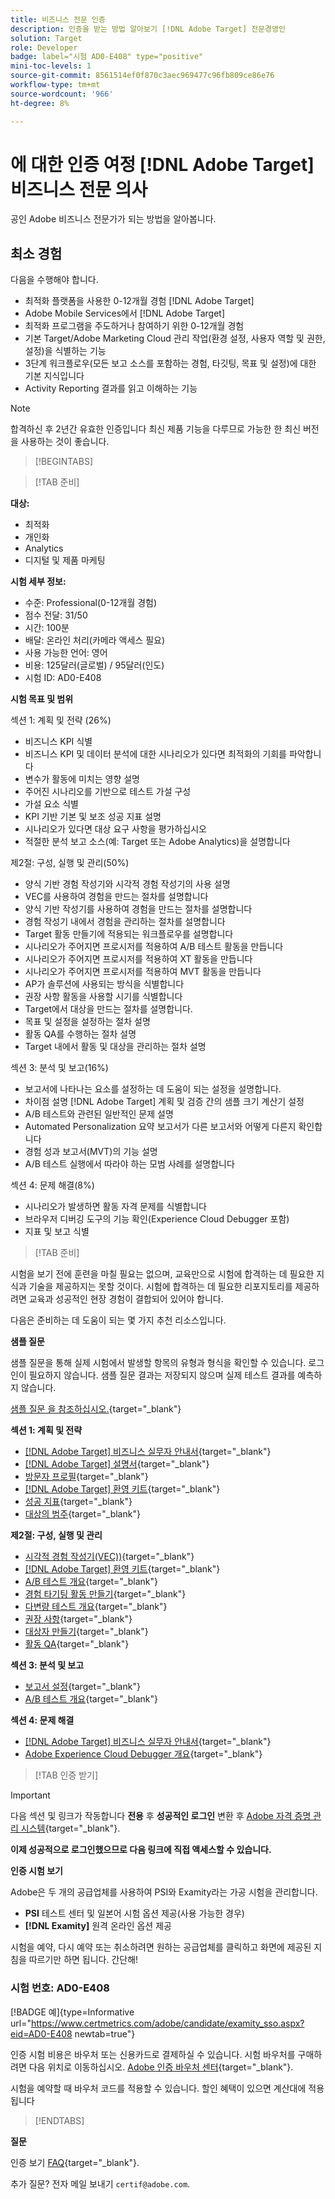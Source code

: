 ```yaml
---
title: 비즈니스 전문 인증
description: 인증을 받는 방법 알아보기 [!DNL Adobe Target] 전문경영인
solution: Target
role: Developer
badge: label="시험 AD0-E408" type="positive"
mini-toc-levels: 1
source-git-commit: 8561514ef0f870c3aec969477c96fb809ce86e76
workflow-type: tm+mt
source-wordcount: '966'
ht-degree: 8%

---
```


# 에 대한 인증 여정 [!DNL Adobe Target] 비즈니스 전문 의사

공인 Adobe 비즈니스 전문가가 되는 방법을 알아봅니다.

## 최소 경험

다음을 수행해야 합니다.

* 최적화 플랫폼을 사용한 0-12개월 경험 [!DNL Adobe Target]
* Adobe Mobile Services에서 [!DNL Adobe Target]
* 최적화 프로그램을 주도하거나 참여하기 위한 0-12개월 경험
* 기본 Target/Adobe Marketing Cloud 관리 작업(환경 설정, 사용자 역할 및 권한, 설정)을 식별하는 기능
* 3단계 워크플로우(모든 보고 소스를 포함하는 경험, 타깃팅, 목표 및 설정)에 대한 기본 지식입니다
* Activity Reporting 결과를 읽고 이해하는 기능

>[!NOTE]
>
>합격하신 후 2년간 유효한 인증입니다 최신 제품 기능을 다루므로 가능한 한 최신 버전을 사용하는 것이 좋습니다.

>[!BEGINTABS]

>[!TAB 준비]

**대상:**

* 최적화
* 개인화
* Analytics
* 디지털 및 제품 마케팅

**시험 세부 정보:**

* 수준: Professional(0-12개월 경험)
* 점수 전달: 31/50
* 시간: 100분
* 배달: 온라인 처리(카메라 액세스 필요)
* 사용 가능한 언어: 영어
* 비용: 125달러(글로벌) / 95달러(인도)
* 시험 ID: AD0-E408

**시험 목표 및 범위**

섹션 1: 계획 및 전략 (26%)

* 비즈니스 KPI 식별
* 비즈니스 KPI 및 데이터 분석에 대한 시나리오가 있다면 최적화의 기회를 파악합니다
* 변수가 활동에 미치는 영향 설명
* 주어진 시나리오를 기반으로 테스트 가설 구성
* 가설 요소 식별
* KPI 기반 기본 및 보조 성공 지표 설명
* 시나리오가 있다면 대상 요구 사항을 평가하십시오
* 적절한 분석 보고 소스(예: Target 또는 Adobe Analytics)을 설명합니다

제2절: 구성, 실행 및 관리(50%)

* 양식 기반 경험 작성기와 시각적 경험 작성기의 사용 설명
* VEC를 사용하여 경험을 만드는 절차를 설명합니다
* 양식 기반 작성기를 사용하여 경험을 만드는 절차를 설명합니다
* 경험 작성기 내에서 경험을 관리하는 절차를 설명합니다
* Target 활동 만들기에 적용되는 워크플로우를 설명합니다
* 시나리오가 주어지면 프로시저를 적용하여 A/B 테스트 활동을 만듭니다
* 시나리오가 주어지면 프로시저를 적용하여 XT 활동을 만듭니다
* 시나리오가 주어지면 프로시저를 적용하여 MVT 활동을 만듭니다
* AP가 솔루션에 사용되는 방식을 식별합니다
* 권장 사항 활동을 사용할 시기를 식별합니다
* Target에서 대상을 만드는 절차를 설명합니다.
* 목표 및 설정을 설정하는 절차 설명
* 활동 QA를 수행하는 절차 설명
* Target 내에서 활동 및 대상을 관리하는 절차 설명

섹션 3: 분석 및 보고(16%)

* 보고서에 나타나는 요소를 설정하는 데 도움이 되는 설정을 설명합니다.
* 차이점 설명 [!DNL Adobe Target] 계획 및 검증 간의 샘플 크기 계산기 설정
* A/B 테스트와 관련된 일반적인 문제 설명
* Automated Personalization 요약 보고서가 다른 보고서와 어떻게 다른지 확인합니다
* 경험 성과 보고서(MVT)의 기능 설명
* A/B 테스트 실행에서 따라야 하는 모범 사례를 설명합니다

섹션 4: 문제 해결(8%)

* 시나리오가 발생하면 활동 자격 문제를 식별합니다
* 브라우저 디버깅 도구의 기능 확인(Experience Cloud Debugger 포함)
* 지표 및 보고 식별

>[!TAB 준비]

시험을 보기 전에 훈련을 마칠 필요는 없으며, 교육만으로 시험에 합격하는 데 필요한 지식과 기술을 제공하지는 못할 것이다. 시험에 합격하는 데 필요한 리포지토리를 제공하려면 교육과 성공적인 현장 경험이 결합되어 있어야 합니다.

다음은 준비하는 데 도움이 되는 몇 가지 추천 리소스입니다.

**샘플 질문**

샘플 질문을 통해 실제 시험에서 발생할 항목의 유형과 형식을 확인할 수 있습니다. 로그인이 필요하지 않습니다. 샘플 질문 결과는 저장되지 않으며 실제 테스트 결과를 예측하지 않습니다.

[샘플 질문 을 참조하십시오.](https://scorpion.caveon.com/launchpad/ad0-e408-adobe-target-business-practitioner-professional-copy-5axknr){target="_blank"}

**섹션 1: 계획 및 전략**

* [[!DNL Adobe Target] 비즈니스 실무자 안내서](https://experienceleague.adobe.com/docs/target/using/target-home.html?lang=en){target="_blank"}
* [[!DNL Adobe Target] 설명서](https://experienceleague.adobe.com/docs/target.html?lang=en){target="_blank"}
* [방문자 프로필](https://experienceleague.adobe.com/docs/target/using/audiences/visitor-profiles/visitor-profile.html?lang=ko-KR){target="_blank"}
* [[!DNL Adobe Target] 환영 키트](https://experienceleague.adobe.com/docs/target/using/introduction/welcome/target-welcome-kit.html?lang=en){target="_blank"}
* [성공 지표](https://experienceleague.adobe.com/docs/target/using/activities/success-metrics/success-metrics.html?lang=en){target="_blank"}
* [대상의 범주](https://experienceleague.adobe.com/docs/target/using/audiences/create-audiences/categories-audiences/target-rules.html?lang=en){target="_blank"}

**제2절: 구성, 실행 및 관리**

* [시각적 경험 작성기(VEC))](https://experienceleague.adobe.com/docs/target/using/experiences/vec/visual-experience-composer.html?lang=en){target="_blank"}
* [[!DNL Adobe Target] 환영 키트](https://experienceleague.adobe.com/docs/target/using/introduction/welcome/target-welcome-kit.html?lang=en){target="_blank"}
* [A/B 테스트 개요](https://experienceleague.adobe.com/docs/target/using/activities/abtest/test-ab.html?lang=en){target="_blank"}
* [경험 타기팅 활동 만들기](https://experienceleague.adobe.com/docs/target/using/activities/experience-targeting/create-targeting/xt-create.html?lang=en){target="_blank"}
* [다변량 테스트 개요](https://experienceleague.adobe.com/docs/target/using/activities/multivariate-test/multivariate-testing.html?lang=en){target="_blank"}
* [권장 사항](https://experienceleague.adobe.com/docs/target/using/recommendations/recommendations.html?lang=en){target="_blank"}
* [대상자 만들기](https://experienceleague.adobe.com/docs/target/using/audiences/create-audiences/audiences.html?lang=ko-KR){target="_blank"}
* [활동 QA](https://experienceleague.adobe.com/docs/target/using/activities/activity-qa/activity-qa.html?lang=en){target="_blank"}

**섹션 3: 분석 및 보고**

* [보고서 설정](https://experienceleague.adobe.com/docs/target/using/reports/settings/report-settings.html?lang=en){target="_blank"}
* [A/B 테스트 개요](https://experienceleague.adobe.com/docs/target/using/activities/abtest/test-ab.html?lang=en){target="_blank"}

**섹션 4: 문제 해결**

* [[!DNL Adobe Target] 비즈니스 실무자 안내서](https://experienceleague.adobe.com/docs/target/using/target-home.html?lang=en){target="_blank"}
* [Adobe Experience Cloud Debugger 개요](https://experienceleague.adobe.com/docs/debugger/using/experience-cloud-debugger.html?lang=ko){target="_blank"}

>[!TAB 인증 받기]

>[!IMPORTANT]
>
>다음 섹션 및 링크가 작동합니다 **전용**  후 **성공적인 로그인** 변환 후 [Adobe 자격 증명 관리 시스템](http://www.certmetrics.com/adobe){target="_blank"}.

**이제 성공적으로 로그인했으므로 다음 링크에 직접 액세스할 수 있습니다.**

**인증 시험 보기**

Adobe은 두 개의 공급업체를 사용하여 PSI와 Examity라는 가공 시험을 관리합니다.

* **PSI** 테스트 센터 및 일본어 시험 옵션 제공(사용 가능한 경우)
* **[!DNL Examity]** 원격 온라인 옵션 제공

시험을 예약, 다시 예약 또는 취소하려면 원하는 공급업체를 클릭하고 화면에 제공된 지침을 따르기만 하면 됩니다. 간단해!

### 시험 번호: AD0-E408

[!BADGE 예]{type=Informative url="https://www.certmetrics.com/adobe/candidate/examity_sso.aspx?eid=AD0-E408 newtab=true"}

인증 시험 비용은 바우처 또는 신용카드로 결제하실 수 있습니다. 시험 바우처를 구매하려면 다음 위치로 이동하십시오. [Adobe 인증 바우처 센터](https://market.xvoucher.com/adobe/global){target="_blank"}.

시험을 예약할 때 바우처 코드를 적용할 수 있습니다. 할인 혜택이 있으면 계산대에 적용됩니다

>[!ENDTABS]

**질문**

인증 보기 [FAQ](https://experienceleague.adobe.com/docs/certification/certification/faq.html?lang=en){target="_blank"}.

추가 질문? 전자 메일 보내기 `certif@adobe.com`.
